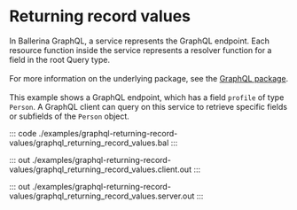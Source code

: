 # Returning record values

In Ballerina GraphQL, a service represents the GraphQL endpoint.
Each resource function inside the service represents a resolver function for a field in the root Query type.<br/><br/>
For more information on the underlying package, see the
[GraphQL package](https://docs.central.ballerina.io/ballerina/graphql/latest/).<br/><br/>
This example shows a GraphQL endpoint, which has a field `profile` of type `Person`.
A GraphQL client can query on this service to retrieve specific fields or subfields of the `Person` object.



::: code ./examples/graphql-returning-record-values/graphql_returning_record_values.bal :::

::: out ./examples/graphql-returning-record-values/graphql_returning_record_values.client.out :::

::: out ./examples/graphql-returning-record-values/graphql_returning_record_values.server.out :::
